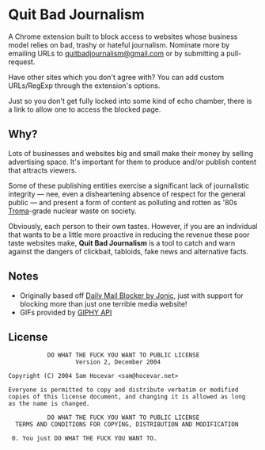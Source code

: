 # Quit Bad Journalism

A Chrome extension built to block access to websites whose business model relies on bad, trashy or hateful journalism. Nominate more by emailing URLs to [quitbadjournalism@gmail.com](mailto:quitbadjournalism@gmail.com) or by submitting a pull-request.

Have other sites which you don't agree with? You can add custom URLs/RegExp through the extension's options.

Just so you don't get fully locked into some kind of echo chamber, there is a link to allow one to access the blocked page.


## Why?

Lots of businesses and websites big and small make their money by selling advertising space. It's important for them to produce and/or publish content that attracts viewers.

Some of these publishing entities exercise a significant lack of journalistic integrity — nee, even a disheartening absence of respect for the general public — and present a form of content as polluting and rotten as '80s [Troma](https://www.youtube.com/watch?v=dMGCPRJNKUg)-grade nuclear waste on society.

Obviously, each person to their own tastes. However, if you are an individual that wants to be a little more proactive in reducing the revenue these poor taste websites make, **Quit Bad Journalism** is a tool to catch and warn against the dangers of clickbait, tabloids, fake news and alternative facts.


## Notes

* Originally based off [Daily Mail Blocker by Jonic](https://github.com/Jonic/DailyMailBlocker), just with support for blocking more than just one terrible media website!
* GIFs provided by [GIPHY API](http://api.giphy.com/)


## License

```
           DO WHAT THE FUCK YOU WANT TO PUBLIC LICENSE
                   Version 2, December 2004

Copyright (C) 2004 Sam Hocevar <sam@hocevar.net>

Everyone is permitted to copy and distribute verbatim or modified
copies of this license document, and changing it is allowed as long
as the name is changed.

           DO WHAT THE FUCK YOU WANT TO PUBLIC LICENSE
  TERMS AND CONDITIONS FOR COPYING, DISTRIBUTION AND MODIFICATION

 0. You just DO WHAT THE FUCK YOU WANT TO.
```